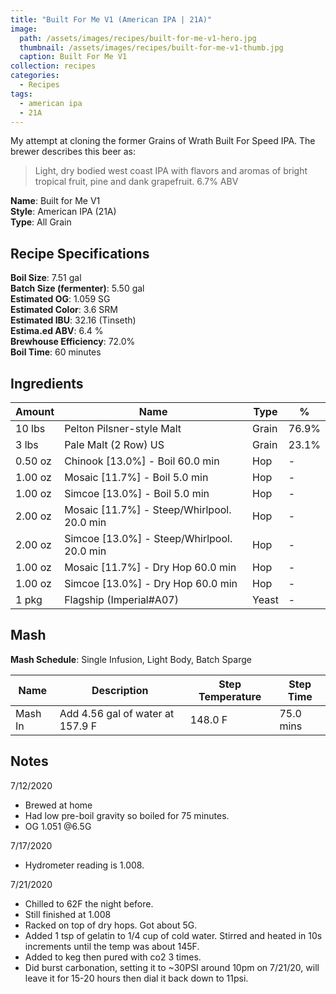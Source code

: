 ```yaml
---
title: "Built For Me V1 (American IPA | 21A)"
image:
  path: /assets/images/recipes/built-for-me-v1-hero.jpg
  thumbnail: /assets/images/recipes/built-for-me-v1-thumb.jpg
  caption: Built For Me V1
collection: recipes
categories:
  - Recipes
tags:
  - american ipa
  - 21A
---
```


My attempt at cloning the former Grains of Wrath Built For Speed IPA. The brewer describes this beer as:

> Light, dry bodied west coast IPA with flavors and aromas of bright tropical fruit, pine and dank grapefruit. 6.7% ABV

**Name**: Built for Me V1<br />
**Style**: American IPA (21A)<br />
**Type**: All Grain

## Recipe Specifications

**Boil Size**: 7.51 gal<br />
**Batch Size (fermenter)**: 5.50 gal<br />
**Estimated OG**: 1.059 SG<br />
**Estimated Color**: 3.6 SRM<br />
**Estimated IBU**: 32.16 (Tinseth)<br />
**Estima.ed ABV**: 6.4 %<br />
**Brewhouse Efficiency**: 72.0%<br />
**Boil Time**: 60 minutes<br />

## Ingredients

| Amount  | Name                                       | Type  | %     |
| ------- | ------------------------------------------ | ----- | ----- |
| 10 lbs  | Pelton Pilsner-style Malt                  | Grain | 76.9% |
| 3 lbs   | Pale Malt (2 Row) US                       | Grain | 23.1% |
| 0.50 oz | Chinook [13.0%] - Boil 60.0 min            | Hop   | -     |
| 1.00 oz | Mosaic [11.7%] - Boil 5.0 min              | Hop   | -     |
| 1.00 oz | Simcoe [13.0%] - Boil 5.0 min              | Hop   | -     |
| 2.00 oz | Mosaic [11.7%] - Steep/Whirlpool. 20.0 min | Hop   | -     |
| 2.00 oz | Simcoe [13.0%] - Steep/Whirlpool. 20.0 min | Hop   | -     |
| 1.00 oz | Mosaic [11.7%] - Dry Hop 60.0 min          | Hop   | -     |
| 1.00 oz | Simcoe [13.0%] - Dry Hop 60.0 min          | Hop   | -     |
| 1 pkg   | Flagship (Imperial#A07)                    | Yeast | -     |

## Mash

**Mash Schedule**: Single Infusion, Light Body, Batch Sparge

| Name    | Description                      | Step Temperature | Step Time |
| ------- | -------------------------------- | ---------------- | --------- |
| Mash In | Add 4.56 gal of water at 157.9 F | 148.0 F          | 75.0 mins |

## Notes

7/12/2020

- Brewed at home
- Had low pre-boil gravity so boiled for 75 minutes.
- OG 1.051 @6.5G

7/17/2020

- Hydrometer reading is 1.008.

7/21/2020

- Chilled to 62F the night before.
- Still finished at 1.008
- Racked on top of dry hops. Got about 5G.
- Added 1 tsp of gelatin to 1/4 cup of cold water. Stirred and heated in 10s increments until the temp was about 145F.
- Added to keg then pured with co2 3 times.
- Did burst carbonation, setting it to ~30PSI around 10pm on 7/21/20, will leave it for 15-20 hours then dial it back down to 11psi.
